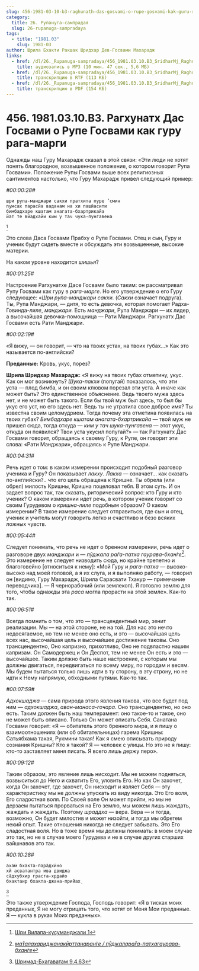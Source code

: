 ```yaml
---
slug: 456-1981-03-10-b3-raghunath-das-gosvami-o-rupe-gosvami-kak-guru-raga-margi
category:
  title: 26. Рупануга-сампрадая
  slug: 26-rupanuga-sampradaya
tags:
  - title: "1981.03"
    slug: 1981-03
author: Шрила Бхакти Ракшак Шридхар Дев-Госвами Махарадж
links:
  - href: /dl/26._Rupanuga-sampradaya/456_1981.03.10.B3_SridharMj_Raghunath_Das_Gosvami_o_Rupe_Gosvami_kak_guru_raga-margi.mp3
    title: аудиозапись в MP3 (10 мин. 47 сек., 5,6 МБ)
  - href: /dl/26._Rupanuga-sampradaya/456_1981.03.10.B3_SridharMj_Raghunath_Das_Gosvami_o_Rupe_Gosvami_kak_guru_raga-margi.rtf
    title: транскрипцию в RTF (113 КБ)
  - href: /dl/26._Rupanuga-sampradaya/456_1981.03.10.B3_SridharMj_Raghunath_Das_Gosvami_o_Rupe_Gosvami_kak_guru_raga-margi.pdf
    title: транскрипцию в PDF (154 КБ)
---
```


# 456. 1981.03.10.B3. Рагхунатх Дас Госвами о Рупе Госвами как гуру рага-марги

Однажды наш Гуру Махарадж сказал в этой связи: «Эти люди не хотят понять благородное, возвышенное положение, о котором говорит Рупа Госвами». Положение Рупы Госвами выше всех религиозных сантиментов настолько, что Гуру Махарадж привел следующий пример:

*#00:00:28#*

    шри рупа-манджари сакхи пратхита пуре ’смин
    пумсах парасйа ваданам на хи пашйасити
    бимбадхаре кшатам анагата-бхартрикайа
    йат те вйадхайи ким у тач чука-пунгавена
[^_ftn1]

Это слова Даса Госвами Прабху о Рупе Госвами. Отец и сын, Гуру и ученик будут сидеть вместе и обсуждать эти возвышенные, высокие материи.

На каком уровне находится *шишья*?

*#00:01:25#*

Настроение Рагхунатхе Дасе Госвами было таким: он рассматривал Рупу Госвами как гуру в *рага-марге*. Но его утверждение о его Гуру следующее: «*Шри рупа-манджари сакхи.* (*Сакхи* означает подруга). Ты, Рупа Манджари, — дитя, то есть девочка, которая помогает Радха-Говинда-*лиле*, *манджари.* Есть *манджари*, Рупа Манджари — их лидер, а высочайшая девочка-помощница — Рати Манджари. Рагхунатх Дас Госвами есть Рати Манджари.

*#00:02:19#*

«Я вижу, — он говорит, — что на твоих устах, на твоих губах…» Как это называется по-английски?

**Преданные:** Кровь, укус, порез?

**Шрила Шридхар Махарадж:** «Я вижу на твоих губах отметину, укус. Как он мог возникнуть? *Шука-пакхи* (попугай) показалось, что эти уста — плод бимба, и он своим клювом порезал эти уста. А иначе как может быть? Это единственное объяснение. Ведь твоего мужа здесь нет, и не может быть такого. Если бы твой муж был здесь, то был бы укус его уст, но его здесь нет. Ведь ты не утратила свое доброе имя? Ты известна своим целомудрием. Тогда почему эта отметина появилась на твоих губах? *Бимбадхаре кшатам анагата-бхартрикайа* — твой муж не пришел сюда, тогда откуда — *ким у тач шука-пунгавена* — этот укус, откуда он появился? Твои уста укусил попугай?» — так Рагхунатх Дас Госвами говорит, обращаясь к своему Гуру, к Рупе, он говорит эти слова: «Рати Манджари», обращаясь к Рупе Манджари.

*#00:04:31#*

Речь идет о том: в каком измерении происходит подобный разговор ученика и Гуру? Он показывает *лакху*. *Лакха* — означает… как сказать по-английски?.. что его цель обращена к Кришне. Ты обрела (или обрел) милость Кришны, Кришна поцеловал тебя. В этом суть. И он задает вопрос так, так сказать, риторический вопрос: кто Гуру и кто ученик? О каком измерении идет речь, в котором ученик говорит со своим Гурудевом о *кришна-лиле* подобным образом? О каком измерении? В такое измерение следует отправиться, где сын и отец, ученик и учитель могут говорить легко и счастливо и безо всяких ложных чувств.

*#00:05:44#*

Следует понимать, что речь не идет о бренном измерении, речь идет о разговоре двух *манджари* и — *пӯджала ра̄га-патха гаурава-бхан̇ге*[^_ftn2]. Это измерение не следует низводить сюда, но крайне трепетно и благоговейно [относиться к нему]: «Мой Гуру и *рага-патха* — высоко-высоко над моей головой, а я их слуга, и я выполняю работу, — говорил он [видимо, Гуру Махарадж, Шрила Сарасвати Тхакур — примечание переводчика]. — Я чернорабочий (или землекоп). Я готовлю землю для того, чтобы однажды эта *раса* могла прорасти на этой земле». Как-то так.

*#00:06:51#*

Всегда помнить о том, что это — трансцендентный мир, зенит реализации. Мы — на этой стороне, не на той. Для нас это нечто недосягаемое, но тем не менее оно есть, и это — высочайшая цель всех нас, высочайшая цель и высочайшее достижение таковы. Оно трансцендентно, Оно капризно, прихотливо, Оно не подвластно нашим капризам. Он Самодержец и Он Деспот, тем не менее Он есть и это — высочайшее. Таким должно быть наше настроение, с которым мы должны двигаться, передвигаться по всему миру, по городам и весям. Мы будем пытаться только лишь идти в ту сторону, в эту строну, но не идти к Нему напрямую, обходными путями. Как-то так.

*#00:07:59#*

*Адхокшаджа* — сама природа этого явления такова, что все будет под ним — *адхокшаджа*, *аван-манаса-гочара*. Оно трансцендентно, но оно есть. Таким должен быть наш темперамент: оно такое-то и такое, оно не может быть описано. Только Он может описать Себя. Санатана Госвами говорит: «Я — обитатель этого бренного мира, и я пишу о взаимоотношениях (или об обитательницах) гарема Кришны: Сатьябхама такая, Рукмини такая! Как я смею описывать природу сознания Кришны? Кто я такой? Я — человек с улицы. Но это не я пишу: кто-то заставляет меня писать. Я всего лишь держу перо».

*#00:09:12#*

Таким образом, это явление лишь нисходит. Мы не можем подняться, возвыситься до Него и схватить Его, уловить Его. Но как Он захочет, когда Он захочет, где захочет, Он нисходит и являет Себя — эту характеристику мы не должны упускать из виду никогда. Это Его воля, Его сладостная воля. По Своей воле Он может прийти, но мы не дерзаем пытаться прорваться на Его землю, мы можем лишь жаждать, жаждать и жаждать. Поэтому *шраддха* — вера. Вера — и тогда, возможно, Он будет милостив и может низойти, и тогда мы обретем некий опыт. Такие отношения никогда не следует забывать. Это Его сладостная воля. Но в тоже время мы должны понимать: в моем случае это так, но не в случае моего Гурудева и не в случае других старших вайшнавов это так.

*#00:10:28#*

    ахам̇ бхакта-пара̄дхӣно
    хй асватантра ива двиджа
    са̄дхубхир граста-хр̣дайо
    бхактаир бхакта-джана-прийах̣
[^_ftn3]

Это также утверждение Господа, Господь говорит: «Я в тисках моих преданных, Я не могу отрицать того, что хотят от Меня Мои преданные. Я — кукла в руках Моих преданных».



[^_ftn1]: [Шри Вилапа-кусуманджали 1](../notes/shri-vilapa-kusumandzhali/shri-vilapa-kusumandzhali-1.md)

[^_ftn2]: [*ма̄талахариджанакӣрттанаран̇ге / пӯджалара̄га-патхагаурава-бхан̇ге*](../notes/shloka/matalaharidzhanakjorttanarange-pudzhalaraga-pathagaurava-bhange.md)

[^_ftn3]: [Шримад-Бхагаватам 9.4.63](../notes/shrimad-bhagavatam/shrimad-bhagavatam-9-4-63.md)
